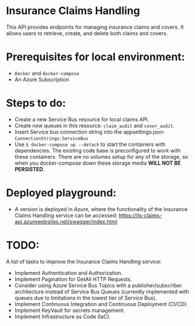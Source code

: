 # Insurance Claims Handling

This API provides endpoints for managing insurance claims and covers. It allows users to retrieve, create, and delete both claims and covers.

# Prerequisites for local environment:
- `Docker` and `docker-compose`
- An Azure Subscription

# Steps to do:
- Create a new Service Bus resource for local claims API. 
- Create new queues in this resource: `claim_audit` and `cover_audit`.
- Insert Service bus connection string into the appsettings.json: `ConnectionStrings:ServiceBus`
- Use  `$ docker-compose up --detach` to start the containers with dependencies. The existing code base is preconfigured to work with these containers. There are no volumes setup for any of the storage, so when you docker-compose down these storage media **WILL NOT BE PERSISTED**.

# Deployed playground:
- A version is deployed in Azure, where the functionality of the Insurance Claims Handling service can be accessed: https://its-claims-api.azurewebsites.net/swagger/index.html

# TODO:
A list of tasks to improve the Insurance Claims Handling service:

- Implement Authentication and Authorization.
- Implement Pagination for GetAll HTTP Requests.
- Consider using Azure Service Bus Topics with a publisher/subscriber architecture instead of Service Bus Queues (currently implemented with queues due to limitations in the lowest tier of Service Bus).
- Implement Continuous Integration and Continuous Deployment (CI/CD).
- Implement KeyVault for secrets management.
- Implement Infrastructure as Code (IaC). 
